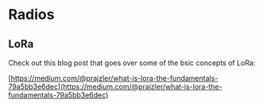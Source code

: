 # Radios

## LoRa

Check out this blog post that goes over some of the bsic concepts of LoRa:

[https://medium.com/@prajzler/what-is-lora-the-fundamentals-79a5bb3e6dec](https://medium.com/@prajzler/what-is-lora-the-fundamentals-79a5bb3e6dec)
